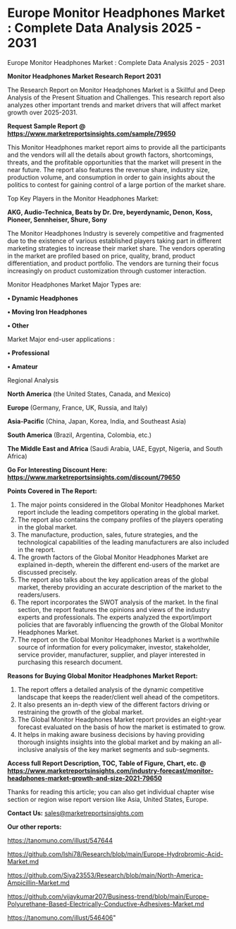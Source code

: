 # Europe Monitor Headphones Market : Complete Data Analysis 2025 - 2031
Europe Monitor Headphones Market : Complete Data Analysis 2025 - 2031

<strong>Monitor Headphones Market Research Report 2031</strong>

The Research Report on Monitor Headphones Market is a Skillful and Deep Analysis of the Present Situation and Challenges. This research report also analyzes other important trends and market drivers that will affect market growth over 2025-2031.

<strong>Request Sample Report @ <a href=https://www.marketreportsinsights.com/sample/79650>https://www.marketreportsinsights.com/sample/79650</a></strong>

This Monitor Headphones market report aims to provide all the participants and the vendors will all the details about growth factors, shortcomings, threats, and the profitable opportunities that the market will present in the near future. The report also features the revenue share, industry size, production volume, and consumption in order to gain insights about the politics to contest for gaining control of a large portion of the market share.

Top Key Players in the Monitor Headphones Market:

<strong>AKG, Audio-Technica, Beats by Dr. Dre, beyerdynamic, Denon, Koss, Pioneer, Sennheiser, Shure, Sony</strong>

The Monitor Headphones Industry is severely competitive and fragmented due to the existence of various established players taking part in different marketing strategies to increase their market share. The vendors operating in the market are profiled based on price, quality, brand, product differentiation, and product portfolio. The vendors are turning their focus increasingly on product customization through customer interaction.

Monitor Headphones Market Major Types are:

<strong>• Dynamic Headphones

• Moving Iron Headphones

• Other</strong>

Market Major end-user applications :

<strong>• Professional

• Amateur</strong>

Regional Analysis

</u><strong><b>North America</b></strong> (the United States, Canada, and Mexico)

<strong><b>Europe </b></strong>(Germany, France, UK, Russia, and Italy)

<strong><b>Asia-Pacific</b></strong> (China, Japan, Korea, India, and Southeast Asia)

<strong><b>South America</b></strong> (Brazil, Argentina, Colombia, etc.)

<strong><b>The Middle East and Africa</b></strong> (Saudi Arabia, UAE, Egypt, Nigeria, and South Africa)

<strong>Go For Interesting Discount Here: <a href=https://www.marketreportsinsights.com/discount/79650>https://www.marketreportsinsights.com/discount/79650</a></strong>

<strong>Points Covered in The Report:</strong>
<ol>
  <li>The major points considered in the Global Monitor Headphones Market report include the leading competitors operating in the global market.</li>
  <li>The report also contains the company profiles of the players operating in the global market.</li>
  <li>The manufacture, production, sales, future strategies, and the technological capabilities of the leading manufacturers are also included in the report.</li>
  <li>The growth factors of the Global Monitor Headphones Market are explained in-depth, wherein the different end-users of the market are discussed precisely.</li>
  <li>The report also talks about the key application areas of the global market, thereby providing an accurate description of the market to the readers/users.</li>
  <li>The report incorporates the SWOT analysis of the market. In the final section, the report features the opinions and views of the industry experts and professionals. The experts analyzed the export/import policies that are favorably influencing the growth of the Global Monitor Headphones Market.</li>
  <li>The report on the Global Monitor Headphones Market is a worthwhile source of information for every policymaker, investor, stakeholder, service provider, manufacturer, supplier, and player interested in purchasing this research document.</li>
</ol>
<strong>Reasons for Buying Global Monitor Headphones Market Report:</strong>

<ol>
  <li>The report offers a detailed analysis of the dynamic competitive landscape that keeps the reader/client well ahead of the competitors.</li>
  <li>It also presents an in-depth view of the different factors driving or restraining the growth of the global market.</li>
  <li>The Global Monitor Headphones Market report provides an eight-year forecast evaluated on the basis of how the market is estimated to grow.</li>
  <li>It helps in making aware business decisions by having providing thorough insights insights into the global market and by making an all-inclusive analysis of the key market segments and sub-segments.</li>
</ol>
<strong>Access full Report Description, TOC, Table of Figure, Chart, etc. @ <a href=https://www.marketreportsinsights.com/industry-forecast/monitor-headphones-market-growth-and-size-2021-79650>https://www.marketreportsinsights.com/industry-forecast/monitor-headphones-market-growth-and-size-2021-79650</a></strong>


Thanks for reading this article; you can also get individual chapter wise section or region wise report version like Asia, United States, Europe.

<strong>Contact Us:</strong>
sales@marketreportsinsights.com

<strong>Our other reports:</strong>

<a href=https://tanomuno.com/illust/547644>https://tanomuno.com/illust/547644</a>

<a href=https://github.com/Ishi78/Research/blob/main/Europe-Hydrobromic-Acid-Market.md>https://github.com/Ishi78/Research/blob/main/Europe-Hydrobromic-Acid-Market.md</a>

<a href=https://github.com/Siya23553/Research/blob/main/North-America-Ampicillin-Market.md>https://github.com/Siya23553/Research/blob/main/North-America-Ampicillin-Market.md</a>

<a href=https://github.com/vijaykumar207/Business-trend/blob/main/Europe-Polyurethane-Based-Electrically-Conductive-Adhesives-Market.md>https://github.com/vijaykumar207/Business-trend/blob/main/Europe-Polyurethane-Based-Electrically-Conductive-Adhesives-Market.md</a>

<a href=https://tanomuno.com/illust/546406>https://tanomuno.com/illust/546406</a>"
